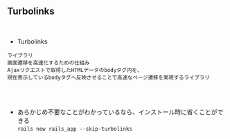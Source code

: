 ## Turbolinks  
<br>

- Turbolinks  
```
ライブラリ
画面遷移を高速化するための仕組み
Ajaxリクエストで取得したHTMLデータのbodyタグ内を、
現在表示しているbodyタグへ反映させることで高速なページ遷移を実現するライブラリ

```
<br>
<br>

- あらかじめ不要なことがわかっているなら、インストール時に省くことができる  
`rails new rails_app --skip-turbolinks`  
<br>
<br>

